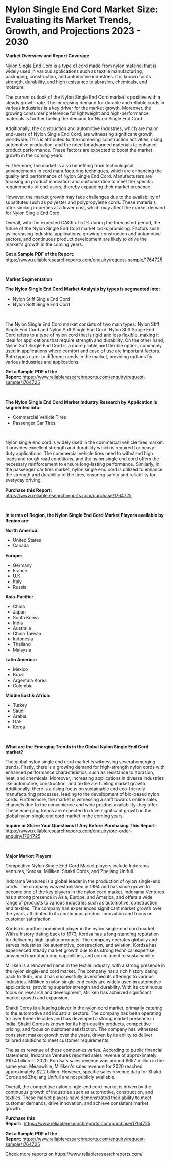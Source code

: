 <p><h1>Nylon Single End Cord Market Size: Evaluating its Market Trends, Growth, and Projections 2023 - 2030</h1></p><p><strong>Market Overview and Report Coverage</strong></p>
<p><p>Nylon Single End Cord is a type of cord made from nylon material that is widely used in various applications such as textile manufacturing, packaging, construction, and automotive industries. It is known for its strength, durability, and high resistance to abrasion, chemicals, and moisture.</p><p>The current outlook of the Nylon Single End Cord market is positive with a steady growth rate. The increasing demand for durable and reliable cords in various industries is a key driver for the market growth. Moreover, the growing consumer preference for lightweight and high-performance materials is further fueling the demand for Nylon Single End Cord.</p><p>Additionally, the construction and automotive industries, which are major end-users of Nylon Single End Cord, are witnessing significant growth worldwide. This is attributed to the increasing construction activities, rising automotive production, and the need for advanced materials to enhance product performance. These factors are expected to boost the market growth in the coming years.</p><p>Furthermore, the market is also benefiting from technological advancements in cord manufacturing techniques, which are enhancing the quality and performance of Nylon Single End Cord. Manufacturers are focusing on product innovation and customization to meet the specific requirements of end-users, thereby expanding their market presence.</p><p>However, the market growth may face challenges due to the availability of substitutes such as polyester and polypropylene cords. These materials offer similar properties at a lower cost, which may affect the market demand for Nylon Single End Cord.</p><p>Overall, with the expected CAGR of 5.1% during the forecasted period, the future of the Nylon Single End Cord market looks promising. Factors such as increasing industrial applications, growing construction and automotive sectors, and continuous product development are likely to drive the market's growth in the coming years.</p></p>
<p><strong>Get a Sample PDF of the Report:</strong> <a href="https://www.reliableresearchreports.com/enquiry/request-sample/1764725">https://www.reliableresearchreports.com/enquiry/request-sample/1764725</a></p>
<p>&nbsp;</p>
<p><strong>Market Segmentation</strong></p>
<p><strong>The Nylon Single End Cord Market Analysis by types is segmented into:</strong></p>
<p><ul><li>Nylon Stiff Single End Cord</li><li>Nylon Soft Single End Cord</li></ul></p>
<p>&nbsp;</p>
<p><p>The Nylon Single End Cord market consists of two main types: Nylon Stiff Single End Cord and Nylon Soft Single End Cord. Nylon Stiff Single End Cord refers to a type of nylon cord that is rigid and less flexible, making it ideal for applications that require strength and durability. On the other hand, Nylon Soft Single End Cord is a more pliable and flexible option, commonly used in applications where comfort and ease of use are important factors. Both types cater to different needs in the market, providing options for various industries and applications.</p></p>
<p><strong>Get a Sample PDF of the Report:</strong>&nbsp;<a href="https://www.reliableresearchreports.com/enquiry/request-sample/1764725">https://www.reliableresearchreports.com/enquiry/request-sample/1764725</a></p>
<p>&nbsp;</p>
<p><strong>The Nylon Single End Cord Market Industry Research by Application is segmented into:</strong></p>
<p><ul><li>Commercial Vehicle Tires</li><li>Passenger Car Tires</li></ul></p>
<p>&nbsp;</p>
<p><p>Nylon single end cord is widely used in the commercial vehicle tires market. It provides excellent strength and durability which is required for heavy-duty applications. The commercial vehicle tires need to withstand high loads and rough road conditions, and the nylon single end cord offers the necessary reinforcement to ensure long-lasting performance. Similarly, in the passenger car tires market, nylon single end cord is utilized to enhance the strength and durability of the tires, ensuring safety and reliability for everyday driving.</p></p>
<p><strong>Purchase this Report:</strong>&nbsp; <a href="https://www.reliableresearchreports.com/purchase/1764725">https://www.reliableresearchreports.com/purchase/1764725</a></p>
<p>&nbsp;</p>
<p><strong>In terms of Region, the Nylon Single End Cord Market Players available by Region are:</strong></p>
<p>
    <p> <strong> North America: </strong>
        <ul>
            <li>United States</li>
            <li>Canada</li>
        </ul>
        </p> 
    <p> <strong> Europe: </strong>
        <ul>
            <li>Germany</li>
            <li>France</li>
            <li>U.K.</li>
            <li>Italy</li>
            <li>Russia</li>
        </ul>
        </p> 
    <p> <strong> Asia-Pacific: </strong>
        <ul>
            <li>China</li>
            <li>Japan</li>
            <li>South Korea</li>
            <li>India</li>
            <li>Australia</li>
            <li>China Taiwan</li>
            <li>Indonesia</li>
            <li>Thailand</li>
            <li>Malaysia</li>
        </ul>
        </p> 
    <p> <strong> Latin America: </strong>
        <ul>
            <li>Mexico</li>
            <li>Brazil</li>
            <li>Argentina Korea</li>
            <li>Colombia</li>
        </ul>
        </p> 
    <p> <strong> Middle East & Africa: </strong>
        <ul>
            <li>Turkey</li>
            <li>Saudi</li>
            <li>Arabia</li>
            <li>UAE</li>
            <li>Korea</li>
        </ul>
    </p>
    </p>
<p>&nbsp;</p>
<p><strong>What are the Emerging Trends in the Global Nylon Single End Cord market?</strong></p>
<p><p>The global nylon single end cord market is witnessing several emerging trends. Firstly, there is a growing demand for high-strength nylon cords with enhanced performance characteristics, such as resistance to abrasion, heat, and chemicals. Moreover, increasing applications in diverse industries like automotive, construction, and textile are fueling market growth. Additionally, there is a rising focus on sustainable and eco-friendly manufacturing processes, leading to the development of bio-based nylon cords. Furthermore, the market is witnessing a shift towards online sales channels due to the convenience and wide product availability they offer. These emerging trends are expected to drive significant growth in the global nylon single end cord market in the coming years.</p></p>
<p><strong>Inquire or Share Your Questions If Any Before Purchasing This Report</strong>- <a href="https://www.reliableresearchreports.com/enquiry/pre-order-enquiry/1764725">https://www.reliableresearchreports.com/enquiry/pre-order-enquiry/1764725</a></p>
<p>&nbsp;</p>
<p><strong>Major Market Players</strong></p>
<p><p>Competitive Nylon Single End Cord Market players include Indorama Ventures, Kordsa, Milliken, Shakti Cords, and Zhejiang Unifull.</p><p>Indorama Ventures is a global leader in the production of nylon single-end cords. The company was established in 1994 and has since grown to become one of the key players in the nylon cord market. Indorama Ventures has a strong presence in Asia, Europe, and America, and offers a wide range of products to various industries such as automotive, construction, and textiles. The company has experienced significant market growth over the years, attributed to its continuous product innovation and focus on customer satisfaction.</p><p>Kordsa is another prominent player in the nylon single-end cord market. With a history dating back to 1973, Kordsa has a long-standing reputation for delivering high-quality products. The company operates globally and serves industries like automotive, construction, and aviation. Kordsa has experienced steady market growth due to its strong technical expertise, advanced manufacturing capabilities, and commitment to sustainability.</p><p>Milliken is a renowned name in the textile industry, with a strong presence in the nylon single-end cord market. The company has a rich history dating back to 1865, and it has successfully diversified its offerings to various industries. Milliken's nylon single-end cords are widely used in automotive applications, providing superior strength and durability. With its continuous focus on research and development, Milliken has achieved significant market growth and expansion.</p><p>Shakti Cords is a leading player in the nylon cord market, primarily catering to the automotive and industrial sectors. The company has been operating for over three decades and has developed a strong market presence in India. Shakti Cords is known for its high-quality products, competitive pricing, and focus on customer satisfaction. The company has witnessed consistent market growth over the years, driven by its ability to deliver tailored solutions to meet customer requirements.</p><p>The sales revenue of these companies varies. According to public financial statements, Indorama Ventures reported sales revenue of approximately $10.4 billion in 2020. Kordsa's sales revenue was around $657 million in the same year. Meanwhile, Milliken's sales revenue for 2020 reached approximately $2.2 billion. However, specific sales revenue data for Shakti Cords and Zhejiang Unifull are not publicly available.</p><p>Overall, the competitive nylon single-end cord market is driven by the continuous growth of industries such as automotive, construction, and textiles. These market players have demonstrated their ability to meet customer demands, drive innovation, and achieve consistent market growth.</p></p>
<p><strong>Purchase this Report:</strong>&nbsp;&nbsp;<a href="https://www.reliableresearchreports.com/purchase/1764725">https://www.reliableresearchreports.com/purchase/1764725</a></p>
<p></p>
<p><strong>Get a Sample PDF of the Report:</strong>&nbsp;<a href="https://www.reliableresearchreports.com/enquiry/request-sample/1764725">https://www.reliableresearchreports.com/enquiry/request-sample/1764725</a></p>
<p>Check more reports on https://www.reliableresearchreports.com/</p>